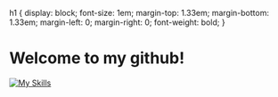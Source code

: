 h1 {
  display: block;
  font-size: 1em;
  margin-top: 1.33em;
  margin-bottom: 1.33em;
  margin-left: 0;
  margin-right: 0;
  font-weight: bold;
}

<h1>
   Welcome to my github!
  
</h1>





[![My Skills](https://skillicons.dev/icons?i=p5js,ableton,codepen,ps,visualstudio)](https://skillicons.dev)

<!---
Rotheca/Rotheca is a ✨ special ✨ repository because its `README.md` (this file) appears on your GitHub profile.
You can click the Preview link to take a look at your changes.
--->
